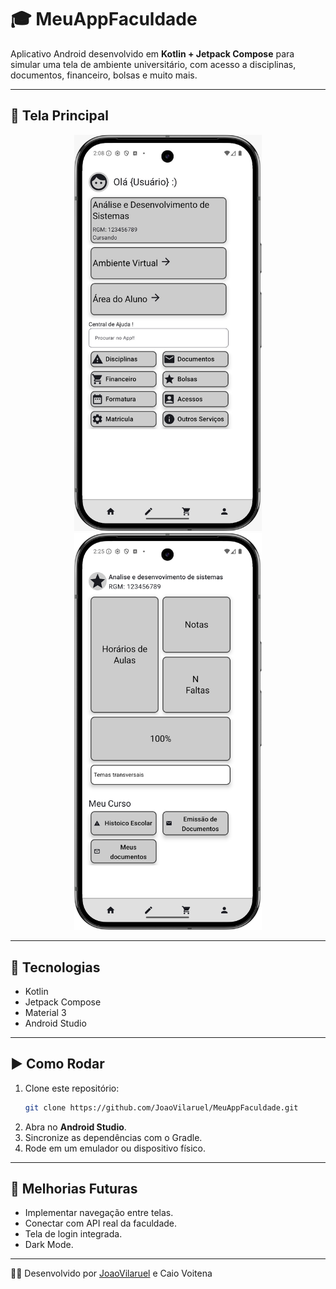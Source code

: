 # 🎓 MeuAppFaculdade

Aplicativo Android desenvolvido em **Kotlin + Jetpack Compose** para simular uma tela de ambiente universitário, com acesso a disciplinas, documentos, financeiro, bolsas e muito mais.

---

## 📱 Tela Principal
<p align="center">
  <img src="Docs/Img_Telas/Tela1.jpg" width="300"/>
  <img src="Docs/Img_Telas/Tela2.jpg" width="300"/>
</p>

---

## 🚀 Tecnologias
- Kotlin
- Jetpack Compose
- Material 3
- Android Studio

---

## ▶️ Como Rodar
1. Clone este repositório:
   ```bash
   git clone https://github.com/JoaoVilaruel/MeuAppFaculdade.git
   ```
2. Abra no **Android Studio**.
3. Sincronize as dependências com o Gradle.
4. Rode em um emulador ou dispositivo físico.

---

## 📌 Melhorias Futuras
- Implementar navegação entre telas.
- Conectar com API real da faculdade.
- Tela de login integrada.
- Dark Mode.

---

👨‍💻 Desenvolvido por [JoaoVilaruel](https://github.com/JoaoVilaruel) e Caio Voitena

